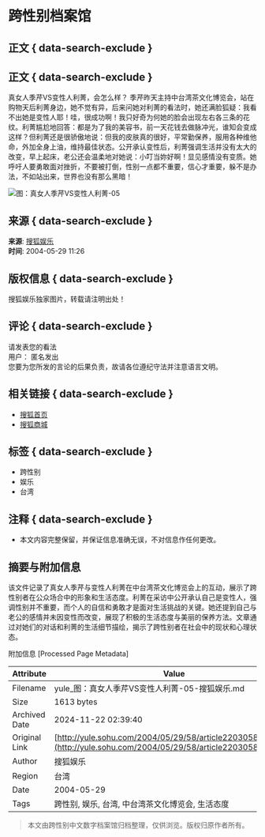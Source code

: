# 跨性别档案馆

## 正文 { data-search-exclude }


## 正文 { data-search-exclude }

真女人季芹VS变性人利菁，会怎么样？ 季芹昨天主持中台湾茶文化博览会，站在购物天后利菁身边，她不觉有异，后来问她对利菁的看法时，她还满脸狐疑：我看不出她是变性人耶！哇，很成功啊！我只好奇为何她的脸会出现左右各三条的花纹。利菁尴尬地回答：都是为了我的美容书，前一天花钱去做脉冲光，谁知会变成这样？但利菁还是很骄傲地说：但我的皮肤真的很好，平常勤保养，服用各种维他命，外加全身上油，维持最佳状态。公开承认变性后，利菁强调生活并没有太大的改变，早上起床，老公还会温柔地对她说：小叮当妳好啊！显见感情没有变质。她呼吁人要勇敢面对挫折，不要被打倒，性别一点都不重要，信心才重要，躲不是办法，不如站出来，世界也没有那么黑暗！

![图：真女人季芹VS变性人利菁-05](https://photo.sohu.com/2004/05/29/58/Img220305841.jpg)

## 来源 { data-search-exclude }

**来源**: [搜狐娱乐](https://yule.sohu.com)  
**时间**: 2004-05-29 11:26  

## 版权信息 { data-search-exclude }

搜狐娱乐独家图片，转载请注明出处！  

## 评论 { data-search-exclude }

请发表您的看法  
用户： 匿名发出  
您要为您所发的言论的后果负责，故请各位遵纪守法并注意语言文明。  

## 相关链接 { data-search-exclude }

- [搜狐首页](https://www.sohu.com/)
- [搜狐商城](https://store.sohu.com)

## 标签 { data-search-exclude }

- 跨性别
- 娱乐
- 台湾

## 注释 { data-search-exclude }

- 本文内容完整保留，并保证信息准确无误，不对信息作任何更改。

## 摘要与附加信息

<!-- tcd_abstract -->
该文件记录了真女人季芹与变性人利菁在中台湾茶文化博览会上的互动，展示了跨性别者在公众场合中的形象和生活态度。利菁在采访中公开承认自己是变性人，强调性别并不重要，而个人的自信和勇敢才是面对生活挑战的关键。她还提到自己与老公的感情并未因变性而改变，展现了积极的生活态度与美丽的保养方法。文章通过对她们的对话和利菁的生活细节描绘，揭示了跨性别者在社会中的现状和心理状态。
<!-- tcd_abstract_end -->

附加信息 [Processed Page Metadata]

| Attribute       | Value                                  |
|-----------------|----------------------------------------|
| Filename        | yule_图：真女人季芹VS变性人利菁-05-搜狐娱乐.md                             |
| Size            | 1613 bytes                           |
| Archived Date   | 2024-11-22 02:39:40                             |
| Original Link   | [http://yule.sohu.com/2004/05/29/58/article220305840.shtml](http://yule.sohu.com/2004/05/29/58/article220305840.shtml)                       |
| Author          | 搜狐娱乐                               |
| Region          | 台湾                               |
| Date            | 2004-05-29                                 |
| Tags            | 跨性别, 娱乐, 台湾, 中台湾茶文化博览会, 生活态度                                 |
>
> 本文由跨性别中文数字档案馆归档整理，仅供浏览。版权归原作者所有。
>
